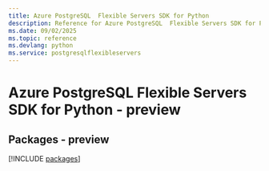 ```yaml
---
title: Azure PostgreSQL  Flexible Servers SDK for Python
description: Reference for Azure PostgreSQL  Flexible Servers SDK for Python
ms.date: 09/02/2025
ms.topic: reference
ms.devlang: python
ms.service: postgresqlflexibleservers
---
```

# Azure PostgreSQL  Flexible Servers SDK for Python - preview
## Packages - preview
[!INCLUDE [packages](postgresql--flexible-servers-index.md)]